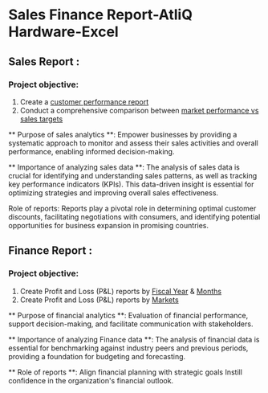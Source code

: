 # Sales Finance Report-AtliQ Hardware-Excel

## Sales Report :

### Project objective:

1. Create a [customer performance report](https://github.com/Rejithadas/Sales_Finance_Report_AtliQ_Hardware-Excel/blob/main/Customer%20Performance%20Report.pdf)
2. Conduct a comprehensive comparison between [market performance vs sales targets](https://github.com/Rejithadas/Sales_Finance_Report_AtliQ_Hardware-Excel/blob/main/Market%20Performance%20vs%20Target.pdf)

** Purpose of sales analytics **: Empower businesses by providing a systematic approach to monitor and assess their sales activities and overall performance, enabling informed decision-making.

** Importance of analyzing sales data **: The analysis of sales data is crucial for identifying and understanding sales patterns, as well as tracking key performance indicators (KPIs). This data-driven insight is essential for optimizing strategies and improving overall sales effectiveness.

Role of reports: Reports play a pivotal role in determining optimal customer discounts, facilitating negotiations with consumers, and identifying potential opportunities for business expansion in promising countries.

## Finance Report :
### Project objective:
 
1. Create Profit and Loss (P&L) reports by [Fiscal Year](https://github.com/Rejithadas/Sales_Finance_Report_AtliQ_Hardware-Excel/blob/main/P%26L%20Statement%20by%20Fiscal%20Year.pdf) & [Months](https://github.com/Rejithadas/Sales_Finance_Report_AtliQ_Hardware-Excel/blob/main/P%26L%20Statement%20by%20Months.pdf)
2. Create Profit and Loss (P&L) reports by [Markets](https://github.com/Rejithadas/Sales_Finance_Report_AtliQ_Hardware-Excel/blob/main/P%26L%20Statement%20by%20Market.pdf)

** Purpose of financial analytics **: Evaluation of financial performance, support decision-making, and facilitate communication with stakeholders.

** Importance of analyzing Finance data **: The analysis of financial data is essential for benchmarking against industry peers and previous periods, providing a foundation for budgeting and forecasting. 

** Role of reports **: Align financial planning with strategic goals Instill confidence in the organization's financial outlook.
